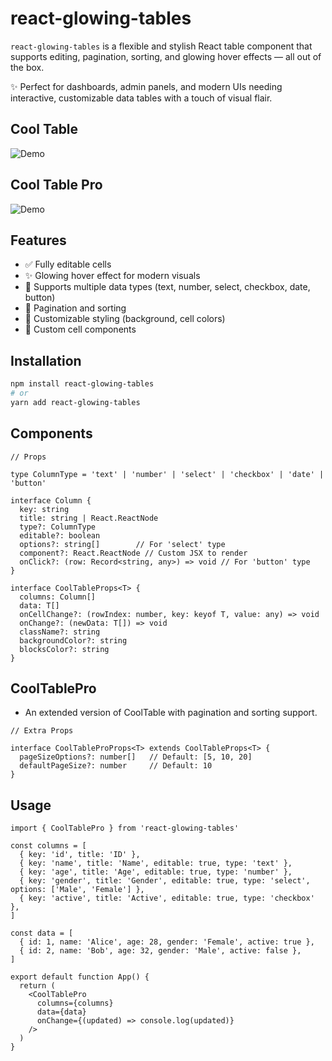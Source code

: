 # react-glowing-tables

`react-glowing-tables` is a flexible and stylish React table component that supports editing, pagination, sorting, and glowing hover effects — all out of the box.

✨ Perfect for dashboards, admin panels, and modern UIs needing interactive, customizable data tables with a touch of visual flair.

## Cool Table  
![Demo](/src/assets/table-1.GIF)

## Cool Table Pro
![Demo](/src/assets/table-2.GIF)

## Features
- ✅ Fully editable cells
- ✨ Glowing hover effect for modern visuals
- 🔢 Supports multiple data types (text, number, select, checkbox, date, button)
- 🔁 Pagination and sorting
- 🎨 Customizable styling (background, cell colors)
- 🔧 Custom cell components   

## Installation

```bash
npm install react-glowing-tables
# or
yarn add react-glowing-tables
```

## Components

```
// Props

type ColumnType = 'text' | 'number' | 'select' | 'checkbox' | 'date' | 'button'

interface Column {
  key: string
  title: string | React.ReactNode
  type?: ColumnType
  editable?: boolean
  options?: string[]        // For 'select' type
  component?: React.ReactNode // Custom JSX to render
  onClick?: (row: Record<string, any>) => void // For 'button' type
}

interface CoolTableProps<T> {
  columns: Column[]
  data: T[]
  onCellChange?: (rowIndex: number, key: keyof T, value: any) => void
  onChange?: (newData: T[]) => void
  className?: string
  backgroundColor?: string
  blocksColor?: string
}

```

## CoolTablePro
- An extended version of CoolTable with pagination and sorting support.

```
// Extra Props

interface CoolTableProProps<T> extends CoolTableProps<T> {
  pageSizeOptions?: number[]   // Default: [5, 10, 20]
  defaultPageSize?: number     // Default: 10
}
```

## Usage

```
import { CoolTablePro } from 'react-glowing-tables'

const columns = [
  { key: 'id', title: 'ID' },
  { key: 'name', title: 'Name', editable: true, type: 'text' },
  { key: 'age', title: 'Age', editable: true, type: 'number' },
  { key: 'gender', title: 'Gender', editable: true, type: 'select', options: ['Male', 'Female'] },
  { key: 'active', title: 'Active', editable: true, type: 'checkbox' },
]

const data = [
  { id: 1, name: 'Alice', age: 28, gender: 'Female', active: true },
  { id: 2, name: 'Bob', age: 32, gender: 'Male', active: false },
]

export default function App() {
  return (
    <CoolTablePro
      columns={columns}
      data={data}
      onChange={(updated) => console.log(updated)}
    />
  )
}

```
